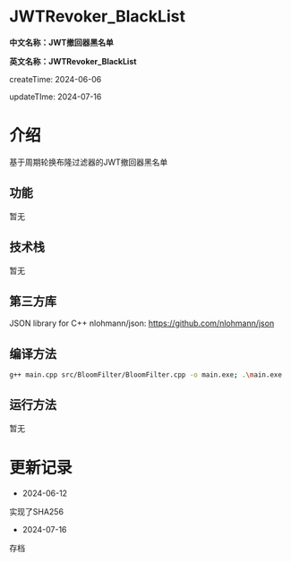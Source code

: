 # JWTRevoker_BlackList

**中文名称：JWT撤回器黑名单**

**英文名称：JWTRevoker_BlackList**

createTime: 2024-06-06

updateTIme: 2024-07-16

# 介绍

基于周期轮换布隆过滤器的JWT撤回器黑名单

## 功能

暂无

## 技术栈

暂无

## 第三方库

JSON library for C++ nlohmann/json: https://github.com/nlohmann/json


## 编译方法

```bash
g++ main.cpp src/BloomFilter/BloomFilter.cpp -o main.exe; .\main.exe
```

## 运行方法

暂无

# 更新记录

- 2024-06-12

实现了SHA256

- 2024-07-16

存档